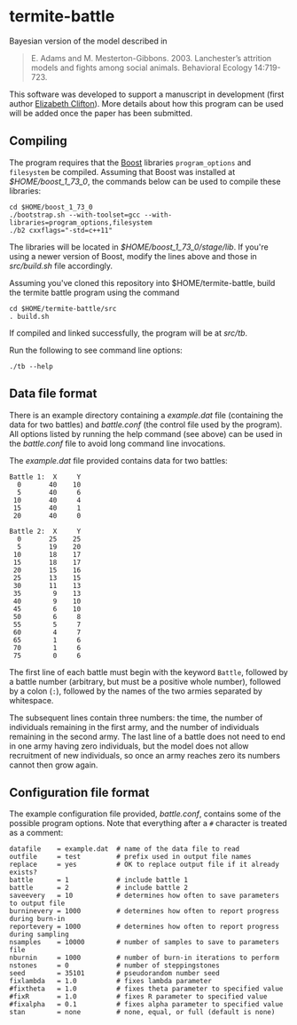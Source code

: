 # termite-battle
Bayesian version of the model described in

>E. Adams and M. Mesterton-Gibbons. 2003. Lanchester’s attrition models 
and fights among social animals. Behavioral Ecology 14:719-723.

This software was developed to support a manuscript in development (first author [Elizabeth Clifton](mailto:elizabeth.clifton@uconn.edu)). More details about how this program can be used will be added once the paper has been submitted.

## Compiling

The program requires that the [Boost](https://www.boost.org) libraries `program_options` and `filesystem` be compiled. Assuming that Boost was installed at *$HOME/boost_1_73_0*, the commands below can be used to compile these libraries:

    cd $HOME/boost_1_73_0
    ./bootstrap.sh --with-toolset=gcc --with-libraries=program_options,filesystem
    ./b2 cxxflags="-std=c++11"

The libraries will be located in *$HOME/boost_1_73_0/stage/lib*. If you're using a newer version of Boost, modify the lines above and those in _src/build.sh_ file accordingly.

Assuming you've cloned this repository into $HOME/termite-battle, build the termite battle program using the command

    cd $HOME/termite-battle/src
    . build.sh

If compiled and linked successfully, the program will be at _src/tb_.

Run the following to see command line options:

    ./tb --help
    
## Data file format

There is an example directory containing a _example.dat_ file (containing the data for two battles) and _battle.conf_ (the control file used by the program). All options listed by running the help command (see above) can be used in the _battle.conf_ file to avoid long command line invocations.

The _example.dat_ file provided contains data for two battles:

    Battle 1:  X     Y
      0       40    10
      5       40     6
     10       40     4
     15       40     1
     20       40     0
    
    Battle 2:  X     Y
      0       25    25
      5       19    20
     10       18    17
     15       18    17
     20       15    16
     25       13    15
     30       11    13
     35        9    13
     40        9    10
     45        6    10
     50        6     8
     55        5     7
     60        4     7
     65        1     6
     70        1     6
     75        0     6

The first line of each battle must begin with the keyword `Battle`, followed by a battle number (arbitrary, but must be a positive whole number), followed by a colon (`:`), followed by the names of the two armies separated by whitespace.

The subsequent lines contain three numbers: the time, the number of individuals remaining in the first army, and the number of individuals remaining in the second army. The last line of a battle does not need to end in one army having zero individuals, but the model does not allow recruitment of new individuals, so once an army reaches zero its numbers cannot then grow again.

## Configuration file format

The example configuration file provided, _battle.conf_, contains some of the possible program options. Note that everything after a `#` character is treated as a comment:

    datafile    = example.dat  # name of the data file to read
    outfile     = test         # prefix used in output file names
    replace     = yes          # OK to replace output file if it already exists?
    battle      = 1            # include battle 1
    battle      = 2            # include battle 2
    saveevery   = 10           # determines how often to save parameters to output file
    burninevery = 1000         # determines how often to report progress during burn-in 
    reportevery = 1000         # determines how often to report progress during sampling
    nsamples    = 10000        # number of samples to save to parameters file
    nburnin     = 1000         # number of burn-in iterations to perform
    nstones     = 0            # number of steppingstones
    seed        = 35101        # pseudorandom number seed
    fixlambda   = 1.0          # fixes lambda parameter
    #fixtheta   = 1.0          # fixes theta parameter to specified value
    #fixR       = 1.0          # fixes R parameter to specified value
    #fixalpha   = 0.1          # fixes alpha parameter to specified value
    stan        = none         # none, equal, or full (default is none)
